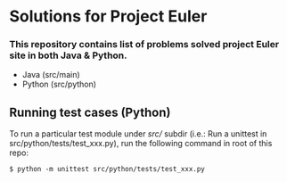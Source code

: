 # Solutions for Project Euler
### This repository contains list of problems solved project Euler site in both Java & Python.

* Java (src/main)
* Python (src/python)


## Running test cases (Python)
To run a particular test module under *src/* subdir (i.e.: Run a unittest in src/python/tests/test_xxx.py), run the following command in root of this repo:
```
$ python -m unittest src/python/tests/test_xxx.py
```
